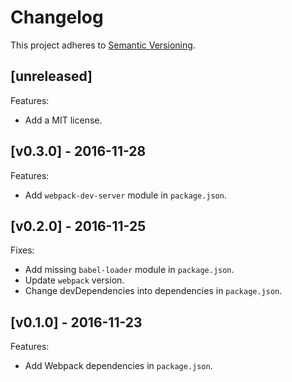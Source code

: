 # Changelog

This project adheres to [Semantic Versioning](http://semver.org/).

## [unreleased]

Features:
- Add a MIT license.

## [v0.3.0] - 2016-11-28

Features:
- Add `webpack-dev-server` module in `package.json`.

## [v0.2.0] - 2016-11-25

Fixes:
- Add missing `babel-loader` module in `package.json`.
- Update `webpack` version.
- Change devDependencies into dependencies in `package.json`.

## [v0.1.0] - 2016-11-23

Features:
- Add Webpack dependencies in `package.json`.
